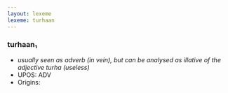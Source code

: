 ```yaml
---
layout: lexeme
lexeme: turhaan
---
```


###  turhaan₁

* _usually seen as adverb (in vein), but can be analysed as illative of the adjective *turha* (useless)_
* UPOS:  ADV
* Origins: 

